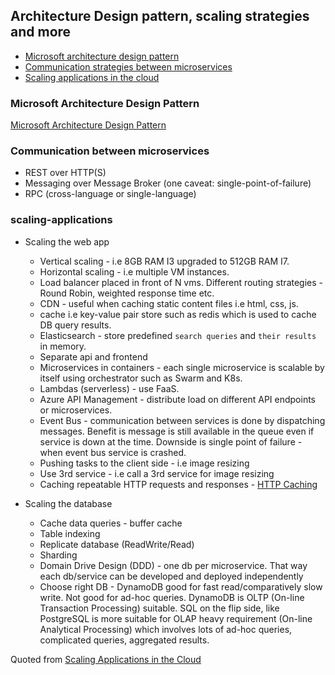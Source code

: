 ## Architecture Design pattern, scaling strategies and more

- [Microsoft architecture design pattern](#microsoft-architecture-design-pattern)
- [Communication strategies between microservices](#communication-between-microservices)
- [Scaling applications in the cloud](#scaling-applications)

### Microsoft Architecture Design Pattern

[Microsoft Architecture Design Pattern](https://docs.microsoft.com/en-us/azure/architecture/patterns/bulkhead)

### Communication between microservices

- REST over HTTP(S)
- Messaging over Message Broker (one caveat: single-point-of-failure)
- RPC (cross-language or single-language)

### scaling-applications

- Scaling the web app
  - Vertical scaling - i.e 8GB RAM I3 upgraded to 512GB RAM I7.
  - Horizontal scaling - i.e multiple VM instances.
  - Load balancer placed in front of N vms. Different routing strategies - Round Robin, weighted response time etc.
  - CDN - useful when caching static content files i.e html, css, js.
  - cache i.e key-value pair store such as redis which is used to cache DB query results.
  - Elasticsearch - store predefined `search queries` and `their results` in memory.
  - Separate api and frontend
  - Microservices in containers - each single microservice is scalable by itself using orchestrator such as Swarm and K8s.
  - Lambdas (serverless) - use FaaS.
  - Azure API Management - distribute load on different API endpoints or microservices.
  - Event Bus - communication between services is done by dispatching messages. Benefit is message is still available in the       queue even if service is down at the time. Downside is single point of failure - when event bus service is crashed.
  - Pushing tasks to the client side - i.e image resizing
  - Use 3rd service - i.e call a 3rd service for image resizing
  - Caching repeatable HTTP requests and responses - [HTTP Caching](https://github.com/DavidHe1127/Mr.He_HandBook/blob/master/Web%2CNetworking/web_caching.md)

- Scaling the database
  - Cache data queries - buffer cache
  - Table indexing
  - Replicate database (ReadWrite/Read)
  - Sharding
  - Domain Drive Design (DDD) - one db per microservice. That way each db/service can be developed and deployed independently
  - Choose right DB - DynamoDB good for fast read/comparatively slow write. Not good for ad-hoc queries. DynamoDB is OLTP (On-line Transaction Processing) suitable.  SQL on the flip side, like PostgreSQL is more suitable for OLAP heavy requirement (On-line Analytical Processing) which involves lots of ad-hoc queries, complicated queries, aggregated results. 

Quoted from [Scaling Applications in the Cloud](https://medium.com/faun/scaling-applications-in-the-cloud-52bb6dfbac4e)
